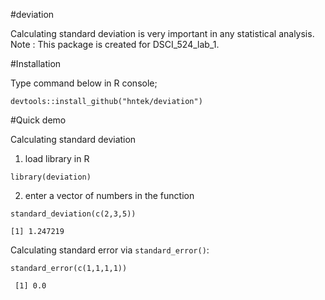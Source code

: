 
#deviation

Calculating standard deviation is very important in any statistical analysis.
Note : This package is created for DSCI_524_lab_1.

#Installation

Type command below in R console;

`devtools::install_github("hntek/deviation")`


#Quick demo

Calculating standard deviation

1) load library in R

`library(deviation)`

2) enter a vector of numbers in the function

 ```standard_deviation(c(2,3,5))```

```[1] 1.247219```



Calculating standard error via `standard_error()`:

```standard_error(c(1,1,1,1))```

``` [1] 0.0```
